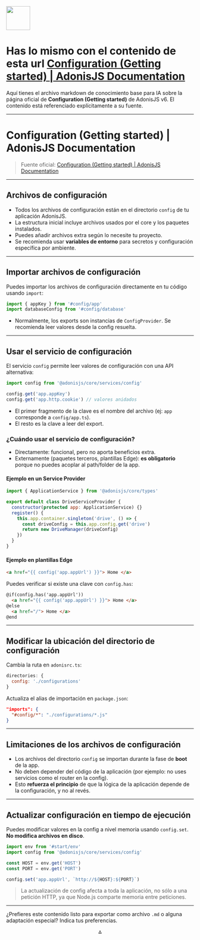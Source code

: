 <img src="https://r2cdn.perplexity.ai/pplx-full-logo-primary-dark%402x.png" style="height:64px;margin-right:32px"/>

# Has lo mismo con el contenido de esta url [Configuration (Getting started) | AdonisJS Documentation](https://docs.adonisjs.com/guides/getting-started/configuration)

Aquí tienes el archivo markdown de conocimiento base para IA sobre la página oficial de **Configuration (Getting started)** de AdonisJS v6. El contenido está referenciado explícitamente a su fuente.

***

# Configuration (Getting started) | AdonisJS Documentation

> Fuente oficial: [Configuration (Getting started) | AdonisJS Documentation](https://docs.adonisjs.com/guides/getting-started/configuration)

***

## Archivos de configuración

- Todos los archivos de configuración están en el directorio `config` de tu aplicación AdonisJS.
- La estructura inicial incluye archivos usados por el core y los paquetes instalados.
- Puedes añadir archivos extra según lo necesite tu proyecto.
- Se recomienda usar **variables de entorno** para secretos y configuración específica por ambiente.

***

## Importar archivos de configuración

Puedes importar los archivos de configuración directamente en tu código usando `import`:

```js
import { appKey } from '#config/app'
import databaseConfig from '#config/database'
```

- Normalmente, los exports son instancias de `ConfigProvider`. Se recomienda leer valores desde la config resuelta.

***

## Usar el servicio de configuración

El servicio `config` permite leer valores de configuración con una API alternativa:

```js
import config from '@adonisjs/core/services/config'

config.get('app.appKey')
config.get('app.http.cookie') // valores anidados
```

- El primer fragmento de la clave es el nombre del archivo (ej: `app` corresponde a `config/app.ts`).
- El resto es la clave a leer del export.


### ¿Cuándo usar el servicio de configuración?

- Directamente: funcional, pero no aporta beneficios extra.
- Externamente (paquetes terceros, plantillas Edge): **es obligatorio** porque no puedes acoplar al path/folder de la app.


#### Ejemplo en un Service Provider

```js
import { ApplicationService } from '@adonisjs/core/types'

export default class DriveServiceProvider {
  constructor(protected app: ApplicationService) {}
  register() {
    this.app.container.singleton('drive', () => {
      const driveConfig = this.app.config.get('drive')
      return new DriveManager(driveConfig)
    })
  }
}
```


#### Ejemplo en plantillas Edge

```html
<a href="{{ config('app.appUrl') }}"> Home </a>
```

Puedes verificar si existe una clave con `config.has`:

```html
@if(config.has('app.appUrl'))
  <a href="{{ config('app.appUrl') }}"> Home </a>
@else
  <a href="/"> Home </a>
@end
```


***

## Modificar la ubicación del directorio de configuración

Cambia la ruta en `adonisrc.ts`:

```js
directories: {
  config: './configurations'
}
```

Actualiza el alias de importación en `package.json`:

```json
"imports": {
  "#config/*": "./configurations/*.js"
}
```


***

## Limitaciones de los archivos de configuración

- Los archivos del directorio `config` se importan durante la fase de **boot** de la app.
- No deben depender del código de la aplicación (por ejemplo: no uses servicios como el router en la config).
- Esto **refuerza el principio** de que la lógica de la aplicación depende de la configuración, y no al revés.

***

## Actualizar configuración en tiempo de ejecución

Puedes modificar valores en la config a nivel memoria usando `config.set`. **No modifica archivos en disco**.

```js
import env from '#start/env'
import config from '@adonisjs/core/services/config'

const HOST = env.get('HOST')
const PORT = env.get('PORT')

config.set('app.appUrl', `http://${HOST}:${PORT}`)
```

> La actualización de config afecta a toda la aplicación, no sólo a una petición HTTP, ya que Node.js comparte memoria entre peticiones.

***

¿Prefieres este contenido listo para exportar como archivo `.md` o alguna adaptación especial? Indica tus preferencias.

<div style="text-align: center">⁂</div>

[^1]: https://docs.adonisjs.com/guides/getting-started/configuration


